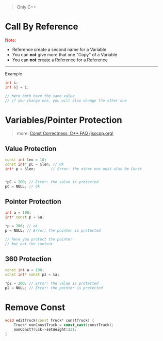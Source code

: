 > Only C++



# Call By Reference<br>
<span style="color:red">Note:</span><br>
- Reference create a second name for a Variable
- You can **not** give more that one "Copy" of a Variable
- You can **not** create a Reference for a Reference

---

Example
```cpp
int i; 
int &j = i;

// here both have the same value
// if you change one, you will also change the other one
```


# Variables/Pointer Protection
> more: [Const Correctness, C++ FAQ (isocpp.org)](https://isocpp.org/wiki/faq/const-correctness)
## Value Protection
```cpp
const int len = 10; 
const int* pC = &len; // Ok
int* p = &len;       // Error: the other one must also be Const


*pC = 200; // Error: the value is protected
pC = NULL; // Ok
```

## Pointer Protection
```cpp
int a = 100;
int* const p = &a;

*p = 200; // ok
p = NULL; // Error: the pointer is protected

// here you protect the pointer
// but not the content
```

## 360 Protection
```cpp
const int a = 100;
const int* const p2 = &a;

*p2 = 200; // Error: the value is protected
p2 = NULL; // Error: the pointer is protected
```

# Remove Const

```cpp
void editTruck(const Truck* constTruck) { 
	Truck* nonConstTruck = const_cast(constTruck); 
	nonConstTruck->setWeight(22);
}
```
